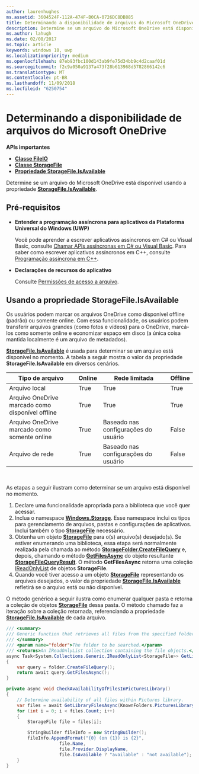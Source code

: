 ```yaml
---
author: laurenhughes
ms.assetid: 3604524F-112A-474F-B0CA-0726DC8DB885
title: Determinando a disponibilidade de arquivos do Microsoft OneDrive
description: Determine se um arquivo do Microsoft OneDrive está disponível usando a propriedade StorageFile.IsAvailable.
ms.author: lahugh
ms.date: 02/08/2017
ms.topic: article
keywords: windows 10, uwp
ms.localizationpriority: medium
ms.openlocfilehash: 87eb93fbc100d143ab9fe75d34bb9c4d2caaf01d
ms.sourcegitcommit: f2c9a050a9137a473f28b613968d5782866142c6
ms.translationtype: MT
ms.contentlocale: pt-BR
ms.lasthandoff: 11/09/2018
ms.locfileid: "6250754"
---
```

# <a name="determining-availability-of-microsoft-onedrive-files"></a>Determinando a disponibilidade de arquivos do Microsoft OneDrive


**APIs importantes**

-   [**Classe FileIO**](https://msdn.microsoft.com/library/windows/apps/Hh701440)
-   [**Classe StorageFile**](https://msdn.microsoft.com/library/windows/apps/BR227171)
-   [**Propriedade StorageFile.IsAvailable**](https://msdn.microsoft.com/library/windows/apps/windows.storage.storagefile.isavailable.aspx)

Determine se um arquivo do Microsoft OneDrive está disponível usando a propriedade [**StorageFile.IsAvailable**](https://msdn.microsoft.com/library/windows/apps/windows.storage.storagefile.isavailable.aspx).

## <a name="prerequisites"></a>Pré-requisitos

-   **Entender a programação assíncrona para aplicativos da Plataforma Universal do Windows (UWP)**

    Você pode aprender a escrever aplicativos assíncronos em C# ou Visual Basic, consulte [Chamar APIs assíncronas em C# ou Visual Basic](https://msdn.microsoft.com/library/windows/apps/Mt187337). Para saber como escrever aplicativos assíncronos em C++, consulte [Programação assíncrona em C++](https://msdn.microsoft.com/library/windows/apps/Mt187334).

-   **Declarações de recursos do aplicativo**

    Consulte [Permissões de acesso a arquivo](file-access-permissions.md).

## <a name="using-the-storagefileisavailable-property"></a>Usando a propriedade StorageFile.IsAvailable

Os usuários podem marcar os arquivos OneDrive como disponível offline (padrão) ou somente online. Com essa funcionalidade, os usuários podem transferir arquivos grandes (como fotos e vídeos) para o OneDrive, marcá-los como somente online e economizar espaço em disco (a única coisa mantida localmente é um arquivo de metadados).

[**StorageFile.IsAvailable**](https://msdn.microsoft.com/library/windows/apps/windows.storage.storagefile.isavailable.aspx) é usada para determinar se um arquivo está disponível no momento. A tabela a seguir mostra o valor da propriedade **StorageFile.IsAvailable** em diversos cenários.

| Tipo de arquivo                              | Online | Rede limitada        | Offline |
|-------------------------------------------|--------|------------------------|---------|
| Arquivo local                                | True   | True                   | True    |
| Arquivo OneDrive marcado como disponível offline | True   | True                   | True    |
| Arquivo OneDrive marcado como somente online       | True   | Baseado nas configurações do usuário | False   |
| Arquivo de rede                              | True   | Baseado nas configurações do usuário | False   |

 

As etapas a seguir ilustram como determinar se um arquivo está disponível no momento.

1.  Declare uma funcionalidade apropriada para a biblioteca que você quer acessar.
2.  Inclua o namespace [**Windows.Storage**](https://msdn.microsoft.com/library/windows/apps/BR227346). Esse namespace inclui os tipos para gerenciamento de arquivos, pastas e configurações de aplicativos. Inclui também o tipo [**StorageFile**](https://msdn.microsoft.com/library/windows/apps/BR227171) necessário.
3.  Obtenha um objeto [**StorageFile**](https://msdn.microsoft.com/library/windows/apps/BR227171) para o(s) arquivo(s) desejado(s). Se estiver enumerando uma biblioteca, essa etapa será normalmente realizada pela chamada ao método [**StorageFolder.CreateFileQuery**](https://msdn.microsoft.com/library/windows/apps/BR227252) e, depois, chamando o método [**GetFilesAsync**](https://msdn.microsoft.com/library/windows/apps/br227276.aspx) do objeto resultante [**StorageFileQueryResult**](https://msdn.microsoft.com/library/windows/apps/BR208046). O método **GetFilesAsync** retorna uma coleção [IReadOnlyList](http://go.microsoft.com/fwlink/p/?LinkId=324970) de objetos **StorageFile**.
4.  Quando você tiver acesso a um objeto [**StorageFile**](https://msdn.microsoft.com/library/windows/apps/BR227171) representando os arquivos desejados, o valor da propriedade [**StorageFile.IsAvailable**](https://msdn.microsoft.com/library/windows/apps/windows.storage.storagefile.isavailable.aspx) refletirá se o arquivo está ou não disponível.

O método genérico a seguir ilustra como enumerar qualquer pasta e retorna a coleção de objetos [**StorageFile**](https://msdn.microsoft.com/library/windows/apps/BR227171) dessa pasta. O método chamado faz a iteração sobre a coleção retornada, referenciando a propriedade [**StorageFile.IsAvailable**](https://msdn.microsoft.com/library/windows/apps/windows.storage.storagefile.isavailable.aspx) de cada arquivo.

```cs
/// <summary>
/// Generic function that retrieves all files from the specified folder.
/// </summary>
/// <param name="folder">The folder to be searched.</param>
/// <returns>An IReadOnlyList collection containing the file objects.</returns>
async Task<System.Collections.Generic.IReadOnlyList<StorageFile>> GetLibraryFilesAsync(StorageFolder folder)
{
    var query = folder.CreateFileQuery();
    return await query.GetFilesAsync();
}

private async void CheckAvailabilityOfFilesInPicturesLibrary()
{
    // Determine availability of all files within Pictures library.
    var files = await GetLibraryFilesAsync(KnownFolders.PicturesLibrary);
    for (int i = 0; i < files.Count; i++)
    {
        StorageFile file = files[i];

        StringBuilder fileInfo = new StringBuilder();
        fileInfo.AppendFormat("{0} (on {1}) is {2}",
                    file.Name,
                    file.Provider.DisplayName,
                    file.IsAvailable ? "available" : "not available");
    }
}
```
